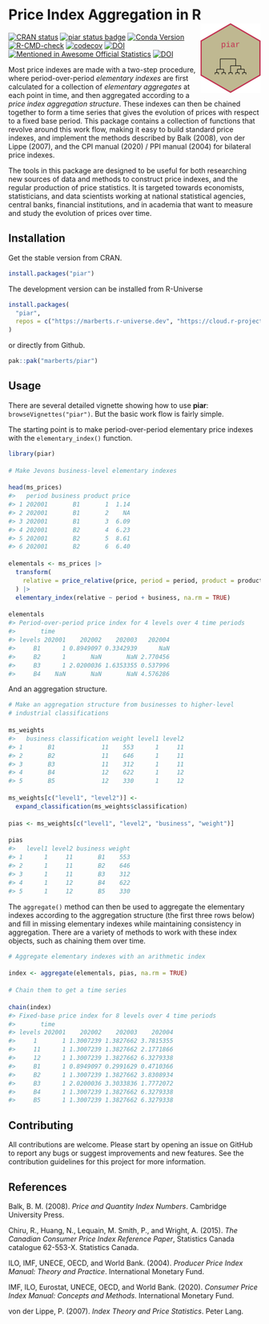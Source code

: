 
<!-- README.md is generated from README.Rmd. Please edit that file. -->

# Price Index Aggregation in R <a href="https://marberts.github.io/piar/"><img src="man/figures/logo.png" align="right" height="139" alt="piar website" /></a>

<!-- badges: start -->

[![CRAN
status](https://www.r-pkg.org/badges/version/piar)](https://cran.r-project.org/package=piar)
[![piar status
badge](https://marberts.r-universe.dev/badges/piar)](https://marberts.r-universe.dev/piar)
[![Conda
Version](https://img.shields.io/conda/vn/conda-forge/r-piar.svg)](https://anaconda.org/conda-forge/r-piar)
[![R-CMD-check](https://github.com/marberts/piar/workflows/R-CMD-check/badge.svg)](https://github.com/marberts/piar/actions)
[![codecov](https://codecov.io/gh/marberts/piar/graph/badge.svg?token=lHDHsGHsLd)](https://app.codecov.io/gh/marberts/piar)
[![DOI](https://zenodo.org/badge/370889275.svg)](https://zenodo.org/doi/10.5281/zenodo.10110046)
[![Mentioned in Awesome Official
Statistics](https://awesome.re/mentioned-badge.svg)](https://github.com/SNStatComp/awesome-official-statistics-software)
[![DOI](https://joss.theoj.org/papers/10.21105/joss.06781/status.svg)](https://doi.org/10.21105/joss.06781)
<!-- badges: end -->

Most price indexes are made with a two-step procedure, where
period-over-period *elementary indexes* are first calculated for a
collection of *elementary aggregates* at each point in time, and then
aggregated according to a *price index aggregation structure*. These
indexes can then be chained together to form a time series that gives
the evolution of prices with respect to a fixed base period. This
package contains a collection of functions that revolve around this work
flow, making it easy to build standard price indexes, and implement the
methods described by Balk (2008), von der Lippe (2007), and the CPI
manual (2020) / PPI manual (2004) for bilateral price indexes.

The tools in this package are designed to be useful for both researching
new sources of data and methods to construct price indexes, and the
regular production of price statistics. It is targeted towards
economists, statisticians, and data scientists working at national
statistical agencies, central banks, financial institutions, and in
academia that want to measure and study the evolution of prices over
time.

## Installation

Get the stable version from CRAN.

``` r
install.packages("piar")
```

The development version can be installed from R-Universe

``` r
install.packages(
  "piar",
  repos = c("https://marberts.r-universe.dev", "https://cloud.r-project.org")
)
```

or directly from Github.

``` r
pak::pak("marberts/piar")
```

## Usage

There are several detailed vignette showing how to use **piar**:
`browseVignettes("piar")`. But the basic work flow is fairly simple.

The starting point is to make period-over-period elementary price
indexes with the `elementary_index()` function.

``` r
library(piar)

# Make Jevons business-level elementary indexes

head(ms_prices)
#>   period business product price
#> 1 202001       B1       1  1.14
#> 2 202001       B1       2    NA
#> 3 202001       B1       3  6.09
#> 4 202001       B2       4  6.23
#> 5 202001       B2       5  8.61
#> 6 202001       B2       6  6.40

elementals <- ms_prices |>
  transform(
    relative = price_relative(price, period = period, product = product)
  ) |>
  elementary_index(relative ~ period + business, na.rm = TRUE)

elementals
#> Period-over-period price index for 4 levels over 4 time periods 
#>       time
#> levels 202001    202002    202003   202004
#>     B1      1 0.8949097 0.3342939      NaN
#>     B2      1       NaN       NaN 2.770456
#>     B3      1 2.0200036 1.6353355 0.537996
#>     B4    NaN       NaN       NaN 4.576286
```

And an aggregation structure.

``` r
# Make an aggregation structure from businesses to higher-level
# industrial classifications

ms_weights
#>   business classification weight level1 level2
#> 1       B1             11    553      1     11
#> 2       B2             11    646      1     11
#> 3       B3             11    312      1     11
#> 4       B4             12    622      1     12
#> 5       B5             12    330      1     12

ms_weights[c("level1", "level2")] <-
  expand_classification(ms_weights$classification)

pias <- ms_weights[c("level1", "level2", "business", "weight")]

pias
#>   level1 level2 business weight
#> 1      1     11       B1    553
#> 2      1     11       B2    646
#> 3      1     11       B3    312
#> 4      1     12       B4    622
#> 5      1     12       B5    330
```

The `aggregate()` method can then be used to aggregate the elementary
indexes according to the aggregation structure (the first three rows
below) and fill in missing elementary indexes while maintaining
consistency in aggregation. There are a variety of methods to work with
these index objects, such as chaining them over time.

``` r
# Aggregate elementary indexes with an arithmetic index

index <- aggregate(elementals, pias, na.rm = TRUE)

# Chain them to get a time series

chain(index)
#> Fixed-base price index for 8 levels over 4 time periods 
#>       time
#> levels 202001    202002    202003    202004
#>     1       1 1.3007239 1.3827662 3.7815355
#>     11      1 1.3007239 1.3827662 2.1771866
#>     12      1 1.3007239 1.3827662 6.3279338
#>     B1      1 0.8949097 0.2991629 0.4710366
#>     B2      1 1.3007239 1.3827662 3.8308934
#>     B3      1 2.0200036 3.3033836 1.7772072
#>     B4      1 1.3007239 1.3827662 6.3279338
#>     B5      1 1.3007239 1.3827662 6.3279338
```

## Contributing

All contributions are welcome. Please start by opening an issue on
GitHub to report any bugs or suggest improvements and new features. See
the contribution guidelines for this project for more information.

## References

Balk, B. M. (2008). *Price and Quantity Index Numbers*. Cambridge
University Press.

Chiru, R., Huang, N., Lequain, M. Smith, P., and Wright, A. (2015). *The
Canadian Consumer Price Index Reference Paper*, Statistics Canada
catalogue 62-553-X. Statistics Canada.

ILO, IMF, UNECE, OECD, and World Bank. (2004). *Producer Price Index
Manual: Theory and Practice*. International Monetary Fund.

IMF, ILO, Eurostat, UNECE, OECD, and World Bank. (2020). *Consumer Price
Index Manual: Concepts and Methods*. International Monetary Fund.

von der Lippe, P. (2007). *Index Theory and Price Statistics*. Peter
Lang.
